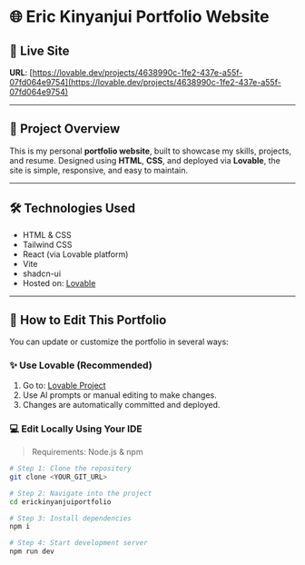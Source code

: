 # 🌐 Eric Kinyanjui Portfolio Website

## 🔗 Live Site
**URL**: [https://lovable.dev/projects/4638990c-1fe2-437e-a55f-07fd064e9754](https://lovable.dev/projects/4638990c-1fe2-437e-a55f-07fd064e9754)

---

## 📁 Project Overview

This is my personal **portfolio website**, built to showcase my skills, projects, and resume. Designed using **HTML**, **CSS**, and deployed via **Lovable**, the site is simple, responsive, and easy to maintain.

---

## 🛠 Technologies Used

- HTML & CSS
- Tailwind CSS
- React (via Lovable platform)
- Vite
- shadcn-ui
- Hosted on: [Lovable](https://lovable.dev)

---

## 📂 How to Edit This Portfolio

You can update or customize the portfolio in several ways:

### ✨ Use Lovable (Recommended)

1. Go to: [Lovable Project](https://lovable.dev/projects/4638990c-1fe2-437e-a55f-07fd064e9754)
2. Use AI prompts or manual editing to make changes.
3. Changes are automatically committed and deployed.

### 💻 Edit Locally Using Your IDE

> Requirements: Node.js & npm

```sh
# Step 1: Clone the repository
git clone <YOUR_GIT_URL>

# Step 2: Navigate into the project
cd erickinyanjuiportfolio

# Step 3: Install dependencies
npm i

# Step 4: Start development server
npm run dev
